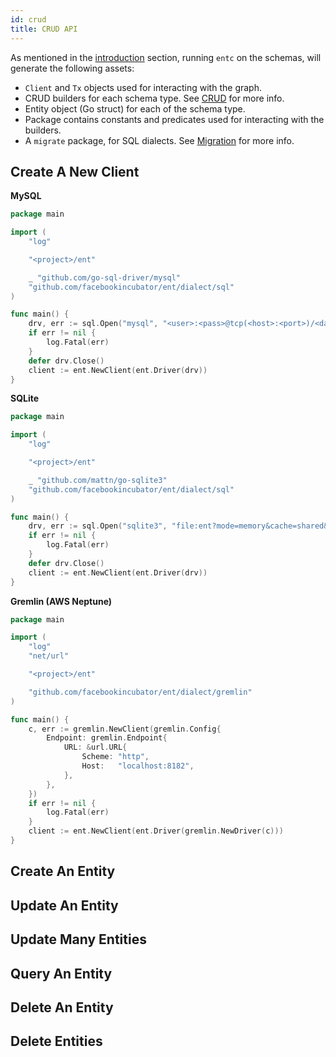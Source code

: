 ```yaml
---
id: crud
title: CRUD API
---
```


As mentioned in the [introduction](code-gen.md) section, running `entc` on the schemas,
will generate the following assets:

- `Client` and `Tx` objects used for interacting with the graph.
- CRUD builders for each schema type. See [CRUD](crud.md) for more info.
- Entity object (Go struct) for each of the schema type.
- Package contains constants and predicates used for interacting with the builders.
- A `migrate` package, for SQL dialects. See [Migration](migrate.md) for more info.

## Create A New Client

**MySQL**

```go
package main

import (
	"log"

	"<project>/ent"

	_ "github.com/go-sql-driver/mysql"
	"github.com/facebookincubator/ent/dialect/sql"
)

func main() {
	drv, err := sql.Open("mysql", "<user>:<pass>@tcp(<host>:<port>)/<database>?parseTime=True")
	if err != nil {
		log.Fatal(err)
	}
	defer drv.Close()
	client := ent.NewClient(ent.Driver(drv))
}
```

**SQLite**

```go
package main

import (
	"log"

	"<project>/ent"

	_ "github.com/mattn/go-sqlite3"
	"github.com/facebookincubator/ent/dialect/sql"
)

func main() {
	drv, err := sql.Open("sqlite3", "file:ent?mode=memory&cache=shared&_fk=1")
	if err != nil {
		log.Fatal(err)
	}
	defer drv.Close()
	client := ent.NewClient(ent.Driver(drv))
}
```


**Gremlin (AWS Neptune)**

```go
package main

import (
	"log"
	"net/url"

	"<project>/ent"

	"github.com/facebookincubator/ent/dialect/gremlin"
)

func main() {
	c, err := gremlin.NewClient(gremlin.Config{
		Endpoint: gremlin.Endpoint{
			URL: &url.URL{
				Scheme: "http",
				Host:   "localhost:8182",
			},
		},
	})
	if err != nil {
		log.Fatal(err)
	}
	client := ent.NewClient(ent.Driver(gremlin.NewDriver(c)))
}
```

## Create An Entity

## Update An Entity

## Update Many Entities

## Query An Entity

## Delete An Entity

## Delete Entities